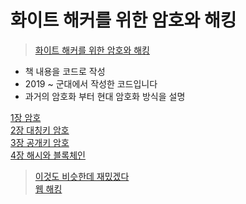 # 화이트 해커를 위한 암호와 해킹  

> [화이트 해커를 위한 암호와 해킹](https://www.aladin.co.kr/shop/wproduct.aspx?ItemId=200282741)

- 책 내용을 코드로 작성  
- 2019 ~ 군대에서 작성한 코드입니다  
- 과거의 암호화 부터 현대 암호화 방식을 설명  

 [1장 암호](https://github.com/karistin/python_hacking/tree/master/1%EC%9E%A5_%EC%95%94%ED%98%B8(Cipher))  
 [2장 대칭키 암호](https://github.com/karistin/python_hacking/tree/master/2%EC%9E%A5_%EB%8C%80%EC%B9%AD%ED%82%A4_%EC%95%94%ED%98%B8)  
 [3장 공개키 암호](https://github.com/karistin/python_hacking/tree/master/3%EC%9E%A5_%EA%B3%B5%EA%B0%9C%ED%82%A4_%EC%95%94%ED%98%B8)  
 [4장 해시와 블록체인](https://github.com/karistin/python_hacking/tree/master/4%EC%9E%A5_%ED%95%B4%EC%8B%9C%EC%99%80%EB%B8%94%EB%A1%9D%EC%B2%B4%EC%9D%B8)

> [이것도 비슷한데 재밌겠다](https://inventwithpython.com/hacking/)  
> [웹 해킹](http://www.yes24.com/Product/Goods/61781263)
